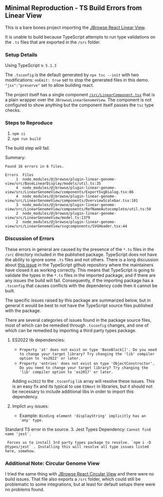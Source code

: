 ## Minimal Reproduction - TS Build Errors from Linear View

This is a bare bones project importing the [JBrowse React Linear View](https://www.npmjs.com/package/@jbrowse/react-linear-genome-view).

It is unable to build because TypeScript attempts to run type validations on the `.ts` files that are exported in the `/src` folder.

### Setup Details

Using TypeScript v. `5.1.3`

The `.tsconfig` is the default generated by `npx tsc --init` with two modifications:
`noEmit: true` set to stop the generated files in this demo.
`"jsx":"preserve"` set to allow building react.

The project itself has a single component [`/src/LinearComponent.tsx`](/src/LinearComponent.tsx) that is a plain wrapper over the `JBrowseLinearGenomeView`. The component is not configured to show anything but the component itself passes the `tsc` type checks.

### Steps to Reproduce

1. `npm ci`
2. `npm run build`

The build step will fail.

Summary:
```
Found 16 errors in 6 files.

Errors  Files
     1  node_modules/@jbrowse/plugin-linear-genome-view/src/BaseLinearDisplay/models/util.ts:35
     4  node_modules/@jbrowse/plugin-linear-genome-view/src/LinearGenomeView/components/ExportSvgDialog.tsx:86
     4  node_modules/@jbrowse/plugin-linear-genome-view/src/LinearGenomeView/components/OverviewScalebar.tsx:101
     3  node_modules/@jbrowse/plugin-linear-genome-view/src/LinearGenomeView/components/RefNameAutocomplete/util.ts:50
     2  node_modules/@jbrowse/plugin-linear-genome-view/src/LinearGenomeView/model.ts:1379
     2  node_modules/@jbrowse/plugin-linear-genome-view/src/LinearGenomeView/svgcomponents/SVGHeader.tsx:44
```

### Discussion of Errors

These errors in general are caused by the presence of the `*.ts` files in the `/src` directory included in the published package. TypeScript does not have the ability to ignore some `.ts` files and not others. There is a long discussion about [this issue](https://github.com/microsoft/TypeScript/issues/47387) in the TypeScript github repository where the maintainers have closed it as working correctly. This means that TypeScript is going to validate the types in the `*.ts` files in the imported package, and if there are any issues the build will fail. Consequently, if the importing package has a `.tsconfig` that causes conflicts with the dependency code then it cannot be built.

The specific issues raised by this package are summarized below, but in general it would be best to not have the TypeScript source files published with the package. 

There are several categories of issues found in the package source files, most of which can be remedied through `.tsconfig` changes, and one of which can be remedied by importing a third party types package.

1. ES2022 lib dependencies:
   
   * `Property 'at' does not exist on type 'BaseBlock[]'. Do you need to change your target library? Try changing the 'lib' compiler option to 'es2022' or later.` 
   * `Property 'entries' does not exist on type 'ObjectConstructor'. Do you need to change your target library? Try changing the 'lib' compiler option to 'es2017' or later.`

   Adding `es2022` to the `.tsconfig` `lib` array will resolve these issues. This is an easy fix and its typical to use `ESNext` in libraries, but it should not be necessary to include additional libs in order to import this dependency.

2. Implict `any` issues:

   * Example: `Binding element 'displayString' implicitly has an 'any' type.`

  Standard TS error in the source.
3. Jest Types Dependency: `Cannot find name 'jest'.`
   
	 Forces us to install 3rd party types package to resolve. `npm i -D @types/jest` . Installing this will resolve all type issues listed here, somehow.


### Additional Note: Circular Genome View

I tried the same thing with [JBrowse React Circular View](https://www.npmjs.com/package/@jbrowse/react-circular-genome-view) and there were no build issues. That file also exports a `/src` folder, which could still be problematic to some integrations, but at least for default setups there were no problems found.
